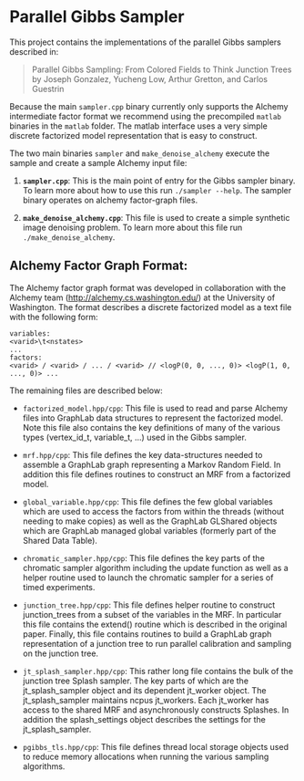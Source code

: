 # Parallel Gibbs Sampler

This project contains the implementations of the parallel Gibbs
samplers described in:

> Parallel Gibbs Sampling: From Colored Fields to Think Junction Trees by Joseph Gonzalez, Yucheng Low, Arthur Gretton, and Carlos Guestrin

Because the main `sampler.cpp` binary currently only supports the Alchemy
intermediate factor format we recommend using the precompiled `matlab`
binaries in the `matlab` folder.  The matlab interface uses a very
simple discrete factorized model representation that is easy to construct.

The two main binaries `sampler` and `make_denoise_alchemy` execute the sample and create a sample Alchemy input file:

1. **`sampler.cpp`**: This is the main point of entry for the Gibbs sampler binary.  To learn more about how to use this run `./sampler --help`.  The sampler binary operates on alchemy factor-graph files.

2. **`make_denoise_alchemy.cpp`**: This file is used to create a simple
    synthetic image denoising problem.  To learn more about this file
    run `./make_denoise_alchemy`.

## Alchemy Factor Graph Format:

The Alchemy factor graph format was developed in collaboration with the
Alchemy team (http://alchemy.cs.washington.edu/) at the University of
Washington.  The format describes a discrete factorized model as a
text file with the following form:

    variables:
    <varid>\t<nstates>
    ...
    factors:
    <varid> / <varid> / ... / <varid> // <logP(0, 0, ..., 0)> <logP(1, 0, ..., 0)> ...

The remaining files are described below:

* `factorized_model.hpp/cpp`: This file is used to read and parse Alchemy files into GraphLab data structures to represent the factorized model.  Note this file also contains the key definitions of many of the various types (vertex_id_t, variable_t, ...) used in the Gibbs sampler. 

* `mrf.hpp/cpp`: This file defines the key data-structures needed to assemble a GraphLab graph representing a Markov Random Field. In addition this file defines routines to construct an MRF from a factorized model. 

* `global_variable.hpp/cpp`: This file defines the few global variables which are used to access the factors from within the threads (without needing to make copies) as well as the GraphLab GLShared objects which are GraphLab managed global variables (formerly part of the Shared Data Table).

* `chromatic_sampler.hpp/cpp`: This file defines the key parts of the chromatic sampler algorithm including the update function as well as a helper routine used to launch the chromatic sampler for a series of timed experiments.

* `junction_tree.hpp/cpp`: This file defines helper routine to construct junction_trees from a subset of the variables in the MRF.  In particular this file contains the extend() routine which is described in the original paper.  Finally, this file contains routines to build a GraphLab graph representation of a junction tree to run parallel calibration and sampling on the junction tree.

* `jt_splash_sampler.hpp/cpp`: This rather long file contains the bulk of the junction tree Splash sampler.  The key parts of which are the jt_splash_sampler object and its dependent jt_worker object. The jt_splash_sampler maintains ncpus jt_workers.  Each jt_worker has access to the shared MRF and asynchronously constructs Splashes. In addition the splash_settings object describes the settings for the jt_splash_sampler.

* `pgibbs_tls.hpp/cpp`: This file defines thread local storage objects used to reduce memory allocations when running the various sampling algorithms.  


